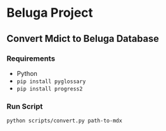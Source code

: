 # Beluga Project

## Convert Mdict to Beluga Database

### Requirements

- Python
- `pip install pyglossary`
- `pip install progress2`

### Run Script

```
python scripts/convert.py path-to-mdx
```
